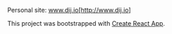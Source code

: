Personal site: www.dij.io[http://www.dij.io]

This project was bootstrapped with [Create React App](https://github.com/facebookincubator/create-react-app).